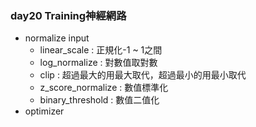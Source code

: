 ### day20 Training神經網路

-  normalize input
    - linear_scale : 正規化-1 ~ 1之間
    - log_normalize : 對數值取對數
    - clip : 超過最大的用最大取代，超過最小的用最小取代
    - z_score_normalize : 數值標準化
    - binary_threshold : 數值二值化
- optimizer